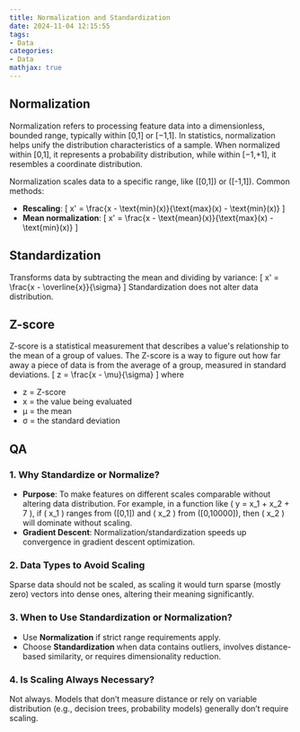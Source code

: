 ```yaml
---
title: Normalization and Standardization
date: 2024-11-04 12:15:55
tags:
- Data
categories:
- Data
mathjax: true
---
```


## Normalization
Normalization refers to processing feature data into a dimensionless, bounded range, typically within [0,1] or [−1,1]. In statistics, normalization helps unify the distribution characteristics of a sample. When normalized within [0,1], it represents a probability distribution, while within [−1,+1], it resembles a coordinate distribution.

Normalization scales data to a specific range, like \([0,1]\) or \([-1,1]\). Common methods:
- **Rescaling**: \[ x' = \frac{x - \text{min}(x)}{\text{max}(x) - \text{min}(x)} \]
- **Mean normalization**: \[ x' = \frac{x - \text{mean}(x)}{\text{max}(x) - \text{min}(x)} \]

## Standardization
Transforms data by subtracting the mean and dividing by variance:
\[
x' = \frac{x - \overline{x}}{\sigma}
\]
Standardization does not alter data distribution.

## Z-score
Z-score is a statistical measurement that describes a value's relationship to the mean of a group of values. The Z-score is a way to figure out how far away a piece of data is from the average of a group, measured in standard deviations.
\[
z = \frac{x - \mu}{\sigma}
\]
where 
- z = Z-score
- x = the value being evaluated
- μ = the mean
- σ = the standard deviation

## QA
### 1. Why Standardize or Normalize?

- **Purpose**: To make features on different scales comparable without altering data distribution. For example, in a function like \( y = x_1 + x_2 + 7 \), if \( x_1 \) ranges from \([0,1]\) and \( x_2 \) from \([0,10000]\), then \( x_2 \) will dominate without scaling.
- **Gradient Descent**: Normalization/standardization speeds up convergence in gradient descent optimization.

### 2. Data Types to Avoid Scaling

Sparse data should not be scaled, as scaling it would turn sparse (mostly zero) vectors into dense ones, altering their meaning significantly.

### 3. When to Use Standardization or Normalization?

- Use **Normalization** if strict range requirements apply.
- Choose **Standardization** when data contains outliers, involves distance-based similarity, or requires dimensionality reduction.

### 4. Is Scaling Always Necessary?

Not always. Models that don’t measure distance or rely on variable distribution (e.g., decision trees, probability models) generally don’t require scaling.
